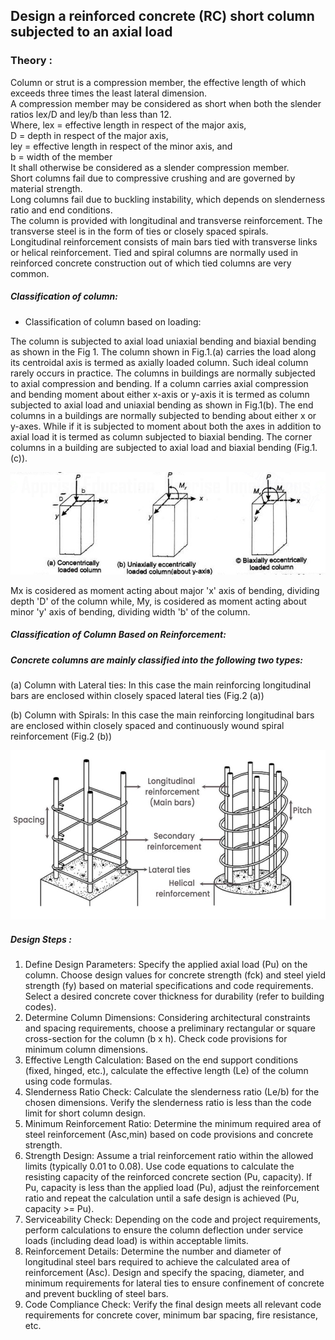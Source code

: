 ## Design a reinforced concrete (RC) short column subjected to an axial load
### Theory : 

Column or strut is a compression member, the effective length of which exceeds three times the least lateral dimension.<br>
A compression member may be considered as short when both the slender ratios lex/D and ley/b than less than 12. <br>
Where, lex = effective length in respect of the major axis,<br>
       D = depth in respect of the major axis,<br>
       ley = effective length in respect of the minor axis, and<br>
       b = width of the member<br>
It shall otherwise be considered as a slender compression member.<br>
Short columns fail due to compressive crushing and are governed by material strength.<br>
Long columns fail due to buckling instability, which depends on slenderness ratio and end conditions.<br>
The column is provided with longitudinal and transverse reinforcement. The transverse steel is in the form of ties or closely spaced spirals.<br> Longitudinal reinforcement consists of main bars tied with transverse links or helical reinforcement. Tied and spiral columns are normally used in reinforced concrete construction out of which tied columns are very common.<br>

##### Classification of column: <br>
* Classification of column based on loading: <br>

The column is subjected to axial load uniaxial bending and biaxial bending as shown in the Fig 1. The column shown in Fig.1.(a) carries the load along its centroidal axis is termed as axially loaded column. Such ideal column rarely occurs in practice. The columns in buildings are normally subjected to axial compression and bending. If a column carries axial compression and bending moment about either x-axis or y-axis it is termed as column subjected to axial load and uniaxial bending as shown in Fig.1(b). The end columns in a buildings are normally subjected to bending about either x or y-axes. While if it is subjected to moment about both the axes in addition to axial load it is termed as column subjected to biaxial bending. The corner columns in a building are subjected to axial load and biaxial bending (Fig.1.(c)).

![1](images/fig.png)<br>

Mx is cosidered as moment acting about major 'x' axis of bending, dividing depth 'D' of the column while, My, is cosidered as moment acting about minor 'y' axis of bending, dividing width 'b' of the column. <br>

##### Classification of Column Based on Reinforcement: <br>
##### Concrete columns are mainly classified into the following two types: <br>

(a) Column with Lateral ties: In this case the main reinforcing longitudinal bars are enclosed within closely spaced lateral ties (Fig.2 (a))<br>

(b) Column with Spirals: In this case the main reinforcing longitudinal bars are enclosed within closely spaced and continuously wound spiral reinforcement (Fig.2 (b))<br>




![1](images/fig2.png)<br>
##### Design Steps :
1.  Define Design Parameters:
Specify the applied axial load (Pu) on the column.
Choose design values for concrete strength (fck) and steel yield strength (fy) based on material specifications and code requirements.
Select a desired concrete cover thickness for durability (refer to building codes).
2.	Determine Column Dimensions:
Considering architectural constraints and spacing requirements, choose a preliminary rectangular or square cross-section for the column (b x h).
Check code provisions for minimum column dimensions.
3.	Effective Length Calculation:
Based on the end support conditions (fixed, hinged, etc.), calculate the effective length (Le) of the column using code formulas.
4.	Slenderness Ratio Check:
Calculate the slenderness ratio (Le/b) for the chosen dimensions.
Verify the slenderness ratio is less than the code limit for short column design.
5.	Minimum Reinforcement Ratio:
Determine the minimum required area of steel reinforcement (Asc,min) based on code provisions and concrete strength.
6.	Strength Design:
Assume a trial reinforcement ratio within the allowed limits (typically 0.01 to 0.08).
Use code equations to calculate the resisting capacity of the reinforced concrete section (Pu, capacity).
If Pu, capacity is less than the applied load (Pu), adjust the reinforcement ratio and repeat the calculation until a safe design is achieved (Pu, capacity >= Pu).
7.	Serviceability Check:
Depending on the code and project requirements, perform calculations to ensure the column deflection under service loads (including dead load) is within acceptable limits.
8.	Reinforcement Details:
Determine the number and diameter of longitudinal steel bars required to achieve the calculated area of reinforcement (Asc).
Design and specify the spacing, diameter, and minimum requirements for lateral ties to ensure confinement of concrete and prevent buckling of steel bars.
9.	Code Compliance Check:
Verify the final design meets all relevant code requirements for concrete cover, minimum bar spacing, fire resistance, etc.
